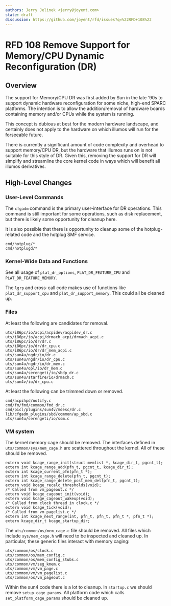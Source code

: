 ```yaml
---
authors: Jerry Jelinek <jerry@joyent.com>
state: draft
discussion: https://github.com/joyent/rfd/issues?q=%22RFD+108%22
---
```


# RFD 108 Remove Support for Memory/CPU Dynamic Reconfiguration (DR)

## Overview

The support for Memory/CPU DR was first added by Sun in the late '90s to
support dynamic hardware reconfiguration for some niche, high-end SPARC
platforms. The intention is to allow the addition/removal of hardware boards
containing memory and/or CPUs while the system is running.

This concept is dubious at best for the modern hardware landscape, and certainly
does not apply to the hardware on which illumos will run for the forseeable
future.

There is currently a significant amount of code complexity and overhead to
support memory/CPU DR, but the hardware that illumos runs on is not suitable
for this style of DR. Given this, removing the support for DR will simplify and
streamline the core kernel code in ways which will benefit all illumos
derivatives.

## High-Level Changes

### User-Level Commands

The `cfgadm` command is the primary user-interface for DR operations. This
command is still important for some operations, such as disk replacement,
but there is likely some opportunity for cleanup here.

It is also possible that there is opportunity to cleanup some of the
hotplug-related code and the hotplug SMF service.

    cmd/hotplug/*
    cmd/hotplugd/*

### Kernel-Wide Data and Functions

See all usage of `plat_dr_options`, `PLAT_DR_FEATURE_CPU` and
`PLAT_DR_FEATURE_MEMORY`.

The `lgrp` and cross-call code makes use of functions like `plat_dr_support_cpu`
and `plat_dr_support_memory`. This could all be cleaned up.

### Files

At least the following are candidates for removal.

    uts/i86pc/io/acpi/acpidev/acpidev_dr.c
    uts/i86pc/io/acpi/drmach_acpi/drmach_acpi.c
    uts/i86pc/io/dr/dr.c
    uts/i86pc/io/dr/dr_cpu.c
    uts/i86pc/io/dr/dr_mem_acpi.c
    uts/sun4u/ngdr/io/dr.c
    uts/sun4u/ngdr/io/dr_cpu.c
    uts/sun4u/ngdr/io/dr_mem.c
    uts/sun4u/opl/io/dr_mem.c
    uts/sun4u/serengeti/io/sbdp_dr.c
    uts/sun4u/starfire/io/drmach.c
    uts/sun4v/io/dr_cpu.c

At least the following can be trimmed down or removed.

    cmd/acpihpd/notify.c
    cmd/fm/fmd/common/fmd_dr.c
    cmd/picl/plugins/sun4v/mdesc/dr.c
    lib/cfgadm_plugins/sbd/common/ap_sbd.c
    uts/sun4u/serengeti/io/ssm.c

### VM system

The kernel memory cage should be removed. The interfaces defined in
`uts/common/sys/mem_cage.h` are scattered throughout the kernel. All of these
should be removed.

    extern void kcage_range_init(struct memlist *, kcage_dir_t, pgcnt_t);
    extern int kcage_range_add(pfn_t, pgcnt_t, kcage_dir_t);
    extern int kcage_current_pfn(pfn_t *);
    extern int kcage_range_delete(pfn_t, pgcnt_t);
    extern int kcage_range_delete_post_mem_del(pfn_t, pgcnt_t);
    extern void kcage_recalc_thresholds(void);
    /* Called from vm_pageout.c */
    extern void kcage_cageout_init(void);
    extern void kcage_cageout_wakeup(void);
    /* Called from clock thread in clock.c */
    extern void kcage_tick(void);
    /* Called from vm_pagelist.c */
    extern int kcage_next_range(int, pfn_t, pfn_t, pfn_t *, pfn_t *);
    extern kcage_dir_t kcage_startup_dir;

The `uts/common/os/mem_cage.c` file should be removed. All files which
include `sys/mem_cage.h` will need to be inspected and cleaned up.
In particular, these generic files interact with memory caging:

    uts/common/os/clock.c
    uts/common/os/mem_config.c
    uts/common/os/mem_config_stubs.c
    uts/common/vm/seg_kmem.c
    uts/common/vm/vm_page.c
    uts/common/vm/vm_pagelist.c
    uts/common/os/vm_pageout.c

Within the sun4 code there is a lot to cleanup. In `startup.c` we should remove
`setup_cage_params`. All platform code which calls `set_platform_cage_params`
should be cleaned up.
